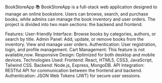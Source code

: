 BookStoreApp 📚
BookStoreApp is a full-stack web application designed to manage an online bookstore. Users can browse, search, and purchase books, while admins can manage the book inventory and user orders. The project is divided into two main sections: the backend and frontend.

Features:
User-friendly Interface:
Browse books by categories, authors, or search by title.
Admin Panel:
Add, update, or remove books from the inventory.
View and manage user orders.
Authentication:
User registration, login, and profile management.
Cart Management:
This feature is not available,now.
Responsive Design:
Optimized for both desktop and mobile devices.
Technologies Used:
Frontend:
React, HTML5, CSS3, JavaScript, Tailwind CSS.
Backend:
Node.js, Express, MongoDB.
API Integration:
RESTful API for communication between the frontend and backend.
Authentication:
JSON Web Tokens (JWT) for secure user sessions.
